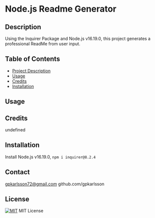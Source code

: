  
# Node.js Readme Generator
    


## Description
Using the Inquirer Package and Node.js v16.19.0, this project generates a professional ReadMe from user input.

## Table of Contents
- [Project Description](#Description)
- [Usage](#Usage)
- [Credits](#Credits)
- [Installation](#Installation)

## Usage

## Credits
undefined

## Installation
Install Node.js v16.19.0, `npm i inquirer@8.2.4`

## Contact
gpkarlsson72@gmail.com
github.com/gpkarlsson

## License
[![MIT](https://img.shields.io/badge/License-MIT-yellow.svg)](https://opensource.org/licenses/MIT)
MIT License


  